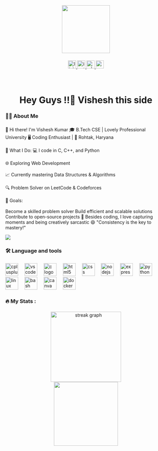 <div align="center">
  <img height="150" src="https://media.giphy.com/media/v1.Y2lkPWVjZjA1ZTQ3azMzcGpxbnBrOTl6d2tqbDMzYWZsMGpranZwdTJyc2tmdHQ2NGVjeiZlcD12MV9naWZzX3NlYXJjaCZjdD1n/7vhAnGwSOQvUQ/giphy.gif"  />
</div>

###

<div align="center">
  <a href="https://www.linkedin.com/in/vishesh-madan-660257252/" target="_blank">
    <img src="https://img.shields.io/static/v1?message=LinkedIn&logo=linkedin&label=&color=0077B5&logoColor=white&labelColor=&style=for-the-badge" height="25" alt="linkedin logo"  />
  </a>
  <a href="https://instagram.com/vishesh_madan_" target="_blank">
    <img src="https://img.shields.io/static/v1?message=Instagram&logo=instagram&label=&color=E4405F&logoColor=white&labelColor=&style=for-the-badge" height="25" alt="instagram logo"  />
  </a>
  <a href="https://wa.me/qr/FQVSXTEN7EFBO1" target="_blank">
    <img src="https://img.shields.io/static/v1?message=Whatsapp&logo=whatsapp&label=&color=25D366&logoColor=white&labelColor=&style=for-the-badge" height="25" alt="whatsapp logo"  />
  </a>
  <a href="visheshmadan678@gmail.com" target="_blank">
    <img src="https://img.shields.io/static/v1?message=Gmail&logo=gmail&label=&color=D14836&logoColor=white&labelColor=&style=for-the-badge" height="25" alt="gmail logo"  />
  </a>
</div>

###

<br clear="both">

<h1 align="center">Hey Guys !!👋 Vishesh this side</h1>

###

<h3 align="left">👩‍💻  About Me</h3>

###

<p align="left">👋 Hi there! I'm Vishesh Kumar 🎓 B.Tech CSE | Lovely Professional University 🖥️ Coding Enthusiast | 📍 Rohtak, Haryana<br><br>🚀 What I Do: 💻 I code in C, C++, and Python<br><br>🌐 Exploring Web Development<br><br>📈 Currently mastering Data Structures & Algorithms<br><br>🔍 Problem Solver on LeetCode & Codeforces<br><br>🎯 Goals:<br><br>Become a skilled problem solver Build efficient and scalable solutions Contribute to open-source projects 📸 Besides coding, I love capturing moments and being creatively sarcastic 😄 "Consistency is the key to mastery!"</p>

![](https://leetcard.jacoblin.cool/vishesh_madan_?ext=heatmap)
###

<h3 align="left">🛠 Language and tools</h3>

###

<div align="left">
  <img src="https://cdn.jsdelivr.net/gh/devicons/devicon/icons/cplusplus/cplusplus-original.svg" height="40" alt="cplusplus logo"  />
  <img width="12" />
  <img src="https://cdn.jsdelivr.net/gh/devicons/devicon/icons/vscode/vscode-original.svg" height="40" alt="vscode logo"  />
  <img width="12" />
  <img src="https://cdn.jsdelivr.net/gh/devicons/devicon/icons/c/c-original.svg" height="40" alt="c logo"  />
  <img width="12" />
  <img src="https://cdn.jsdelivr.net/gh/devicons/devicon/icons/html5/html5-original.svg" height="40" alt="html5 logo"  />
  <img width="12" />
  <img src="https://cdn.jsdelivr.net/gh/devicons/devicon/icons/css3/css3-original.svg" height="40" alt="css logo"  />
  <img width="12" />
  <img src="https://cdn.jsdelivr.net/gh/devicons/devicon/icons/nodejs/nodejs-original.svg" height="40" alt="nodejs logo"  />
  <img width="12" />
  <img src="https://cdn.jsdelivr.net/gh/devicons/devicon/icons/express/express-original.svg" height="40" alt="express logo"  />
  <img width="12" />
  <img src="https://cdn.jsdelivr.net/gh/devicons/devicon/icons/python/python-original.svg" height="40" alt="python logo"  />
  <img width="12" />
  <img src="https://cdn.jsdelivr.net/gh/devicons/devicon/icons/linux/linux-original.svg" height="40" alt="linux logo"  />
  <img width="12" />
  <img src="https://cdn.jsdelivr.net/gh/devicons/devicon/icons/bash/bash-original.svg" height="40" alt="bash logo"  />
  <img width="12" />
  <img src="https://cdn.jsdelivr.net/gh/devicons/devicon/icons/canva/canva-original.svg" height="40" alt="canva logo"  />
  <img width="12" />
  <img src="https://cdn.jsdelivr.net/gh/devicons/devicon/icons/docker/docker-original.svg" height="40" alt="docker logo"  />
</div>

###

<h3 align="left">🔥   My Stats :</h3>

###

<div align="center">
  <img src="https://streak-stats.demolab.com?user=visheshmadan678&locale=en&mode=daily&theme=dark&hide_border=false&border_radius=5&order=3" height="220" alt="streak graph"  />
</div>

<div align="center">
  <img height="200" src="https://media.giphy.com/media/v1.Y2lkPTc5MGI3NjExeTM1cThydTZhbTk2MDcwZGZ1cmNwa203ZzdqNDczdjhvNXV6cmh1bSZlcD12MV9naWZzX3NlYXJjaCZjdD1n/J65pdOUXTyG1q/giphy.gif"  />
</div>

###
